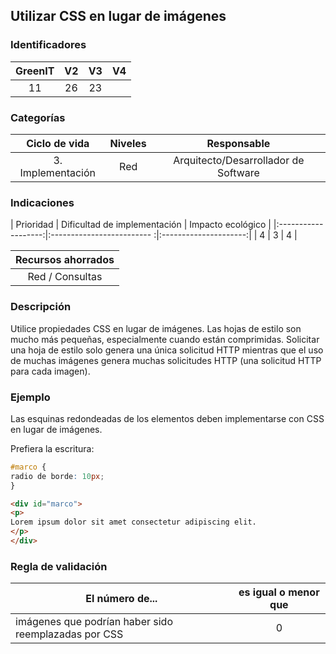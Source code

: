 ## Utilizar CSS en lugar de imágenes

 ### Identificadores

 | GreenIT | V2 | V3 | V4 |
 |:-------:|:----:|:----:|:----:|
 | 11 | 26 | 23 | |

 ### Categorías

 | Ciclo de vida | Niveles | Responsable |
 |:---------:|:----:|:----:|
 | 3. Implementación | Red | Arquitecto/Desarrollador de Software |

 ### Indicaciones

 | Prioridad | Dificultad de implementación | Impacto ecológico |
 |:-------------------:|:------------------------- :|:---------------------:|
 | 4 | 3 | 4 |

 |Recursos ahorrados |
 |:----------------------------------------------------------:|
 | Red / Consultas |

 ### Descripción

 Utilice propiedades CSS en lugar de imágenes. Las hojas de estilo son mucho más pequeñas, especialmente cuando están comprimidas. Solicitar una hoja de estilo solo genera una única solicitud HTTP mientras que el uso de muchas imágenes genera muchas solicitudes HTTP (una solicitud HTTP para cada imagen).

 ### Ejemplo

Las esquinas redondeadas de los elementos deben implementarse con CSS en lugar de imágenes.

Prefiera la escritura:
 ```css
 #marco {
 radio de borde: 10px;
 }
 ```

 ```html
 <div id="marco">
 <p>
 Lorem ipsum dolor sit amet consectetur adipiscing elit.
 </p>
 </div>
 ```


 ### Regla de validación

 | El número de... | es igual o menor que |
 |----------------------|:-------------------------:|
 | imágenes que podrían haber sido reemplazadas por CSS | 0 |
